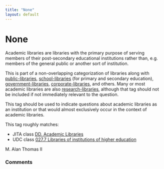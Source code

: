 ```yaml
---
title: "None"
layout: default
---
```

None
=====================
Academic libraries are libraries with the primary purpose of serving
members of their post-secondary educational institutions rather than,
e.g. members of the general public or another sort of institution.

This is part of a non-overlapping categorization of libraries along with
[public-libraries](/questions/tagged/public-libraries "show questions tagged 'public-libraries'"),
[school-libraries](/questions/tagged/school-libraries "show questions tagged 'school-libraries'")
(for primary and secondary education),
[government-libraries](/questions/tagged/government-libraries "show questions tagged 'government-libraries'"),
[corporate-libraries](/questions/tagged/corporate-libraries "show questions tagged 'corporate-libraries'"),
and others. Many or most academic libraries are also
[research-libraries](/questions/tagged/research-libraries "show questions tagged 'research-libraries'"),
although that tag should not be included if not immediately relevant to
the question.

This tag should be used to indicate questions about academic libraries
as an institution or that would almost exclusively occur in the context
of academic libraries.

This tag roughly matches:

-   JITA class [DD. Academic
    Libraries](http://eprints.rclis.org/handle/10760/3652)
-   UDC class [027.7 Libraries of institutions of higher
    education](http://www.udcc.org/udcsummary/php/index.php?id=13358)


M. Alan Thomas II

### Comments ###


